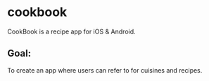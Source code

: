 # cookbook

CookBook is a recipe app for iOS & Android.


## Goal:
To create an app where users can refer to for cuisines and recipes.

